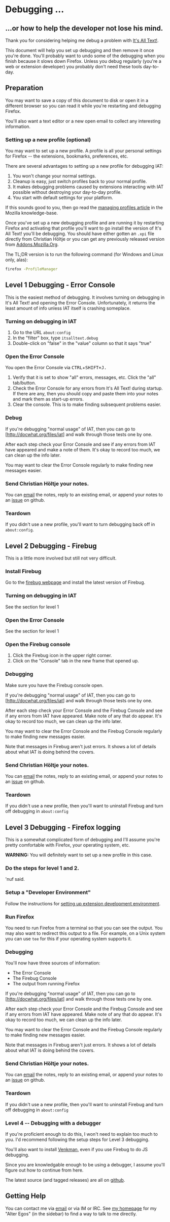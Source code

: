 # Debugging ...
## ...or how to help the developer not lose his mind.

Thank you for considering helping me debug a problem with [It's All Text!](http://github.com/docwhat/itsalltext).

This document will help you set up debugging and then remove it once you're done.  You'll probably want to undo some of the debugging when you finish because it slows down Firefox.  Unless you debug regularly (you're a web or extension developer) you probably don't need these tools day-to-day.

## Preparation

You may want to save a copy of this document to disk or open it in a different browser so you can read it while you're restarting and debugging Firefox.

You'll also want a text editor or a new open email to collect any interesting information.

### Setting up a new profile (optional)

You may want to set up a new profile.  A profile is all your personal settings for Firefox -- the extensions, bookmarks, preferences, etc.

There are several advantages to setting up a new profile for debugging IAT:

1. You won't change your normal settings.
2. Cleanup is easy, just switch profiles back to your normal profile.
3. It makes debugging problems caused by extensions interacting with IAT possible without destroying your day-to-day profile.
4. You start with default settings for your platform.

If this sounds good to you, then go read the [managing profiles article](http://support.mozilla.com/en-US/kb/Managing-profiles) in the Mozilla knowledge-base.

Once you've set up a new debugging profile and are running it by restarting Firefox and activating that profile you'll want to go install the version of It's All Text! you'll be debugging.  You should have either gotten an `.xpi` file directly from Christian Höltje or you can get any previously released version from [Addons.Mozilla.Org](https://addons.mozilla.org/en-US/firefox/addon/its-all-text/versions/).

The TL;DR version is to run the following command (for Windows and Linux only, alas):

```bash
firefox -ProfileManager
```

## Level 1 Debugging - Error Console

This is the easiest method of debugging.  It involves turning on debugging in It's All Text! and opening the Error Console.  Unfortunately, it returns the least amount of info unless IAT itself is crashing someplace.

### Turning on debugging in IAT

1. Go to the URL `about:config`
2. In the "filter" box, type `itsalltext.debug`
3. Double-click on "false" in the "value" column so that it says "true"

### Open the Error Console

You open the Error Console via <kbd>CTRL</kbd>+<kbd>SHIFT</kdb>+<kbd>J</kbd>.

1. Verify that it is set to show "all" errors, messages, etc.  Click the "all" tab/button.
2. Check the Error Console for any errors from It's All Text! during startup.  If there are any, then you should copy and paste them into your notes and mark them as start-up errors.
3. Clear the console. This is to make finding subsequent problems easier.

### Debug

If you're debugging "normal usage" of IAT, then you can go to [http://docwhat.org/files/iat] and walk through those tests one by one.

After each step check your Error Console and see if any errors from IAT have appeared and make a note of them.  It's okay to record too much, we can clean up the info later.

You may want to clear the Error Console regularly to make finding new messages easier.

### Send Christian Höltje your notes.

You can [email](http://docwhat.org/email/) the notes, reply to an existing email, or append your notes to an [issue](http://github.com/docwhat/itsalltext/issues) on github.

### Teardown

If you didn't use a new profile, you'll want to turn debugging back off in `about:config`.

## Level 2 Debugging - Firebug

This is a little more involved but still not very difficult.

### Install Firebug

Go to the [firebug webpage](http://getfirebug.com/) and install the latest version of Firebug.

### Turning on debugging in IAT

See the section for level 1

### Open the Error Console

See the section for level 1

### Open the Firebug console

1. Click the Firebug icon in the upper right corner.
2. Click on the "Console" tab in the new frame that opened up.

### Debugging

Make sure you have the Firebug console open.  

If you're debugging "normal usage" of IAT, then you can go to [http://docwhat.org/files/iat] and walk through those tests one by one.

After each step check your Error Console and the Firebug Console and see if any errors from IAT have appeared.  Make note of any that do appear.  It's okay to record too much, we can clean up the info later.

You may want to clear the Error Console and the Firebug Console regularly to make finding new messages easier.

Note that messages in Firebug aren't just errors. It shows a lot of details about what IAT is doing behind the covers.

### Send Christian Höltje your notes.

You can [email](http://docwhat.org/email/) the notes, reply to an existing email, or append your notes to an [issue](http://github.com/docwhat/itsalltext/issues) on github.

### Teardown

If you didn't use a new profile, then you'll want to uninstall Firebug and turn off debugging in `about:config`

## Level 3 Debugging - Firefox logging

This is a somewhat complicated form of debugging and I'll assume you're pretty comfortable with Firefox, your operating system, etc.

**WARNING:** You will definitely want to set up a new profile in this case.

### Do the steps for level 1 and 2.

'nuf said.

### Setup a "Developer Environment"

Follow the instructions for [setting up extension development environment](https://developer.mozilla.org/en/Setting_up_extension_development_environment).

### Run Firefox

You need to run Firefox from a terminal so that you can see the output.  You may also want to redirect this output to a file.  For example, on a Unix system you can use `tee` for this if your operating system supports it.

### Debugging

You'll now have three sources of information:

* The Error Console
* The Firebug Console
* The output from running Firefox

If you're debugging "normal usage" of IAT, then you can go to [http://docwhat.org/files/iat] and walk through those tests one by one.

After each step check your Error Console and the Firebug Console and see if any errors from IAT have appeared.  Make note of any that do appear.  It's okay to record too much, we can clean up the info later.

You may want to clear the Error Console and the Firebug Console regularly to make finding new messages easier.

Note that messages in Firebug aren't just errors. It shows a lot of details about what IAT is doing behind the covers.

### Send Christian Höltje your notes.

You can [email](http://docwhat.org/email/) the notes, reply to an existing email, or append your notes to an [issue](http://github.com/docwhat/itsalltext/issues) on github.

### Teardown

If you didn't use a new profile, then you'll want to uninstall Firebug and turn off debugging in `about:config`

### Level 4 -- Debugging with a debugger

If you're proficient enough to do this, I won't need to explain too much to you.  I'd recommend following the setup steps for Level 3 debugging.

You'll also want to install [Venkman](https://developer.mozilla.org/en/Venkman), even if you use Firebug to do JS debugging.

Since you are knowledgable enough to be using a debugger, I assume you'll figure out how to continue from here.

The latest source (and tagged releases) are all on [github](http://github.com/docwhat/itsalltext).

## Getting Help

You can contact me via [email](http://docwhat.org/email/) or via IM or IRC.  See [my homepage](http://docwhat.org/) for my "Alter Egos" (in the sidebar) to find a way to talk to me directly.
